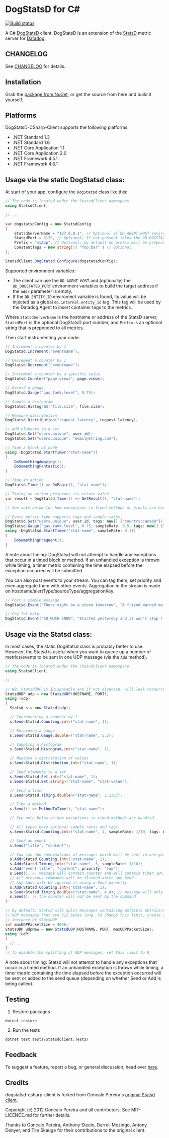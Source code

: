 DogStatsD for C#
================

[![Build status](https://ci.appveyor.com/api/projects/status/bg8e39b5f9iiavvj/branch/master?svg=true)](https://ci.appveyor.com/project/Datadog/dogstatsd-csharp-client/branch/master)

A C# [DogStatsD](http://docs.datadoghq.com/guides/dogstatsd/) client. DogStatsD
is an extension of the [StatsD](http://codeascraft.com/2011/02/15/measure-anything-measure-everything/)
metric server for [Datadog](http://datadoghq.com).

## CHANGELOG

See [CHANGELOG](CHANGELOG.md) for details.

## Installation

Grab the [package from NuGet](https://nuget.org/packages/DogStatsD-CSharp-Client/), or get the source from here and build it yourself.

## Platforms

DogStatsD-CSharp-Client supports the following platforms:
* .NET Standard 1.3
* .NET Standard 1.6
* .NET Core Application 1.1
* .NET Core Application 2.0
* .NET Framework 4.5.1
* .NET Framework 4.6.1


## Usage via the static DogStatsd class:

At start of your app, configure the `DogStatsd` class like this:

``` C#
// The code is located under the StatsdClient namespace
using StatsdClient;

// ...

var dogstatsdConfig = new StatsdConfig
{
    StatsdServerName = "127.0.0.1", // Optional if DD_AGENT_HOST environment variable set
    StatsdPort = 8125, // Optional; If not present takes the DD_DOGSTATSD_PORT environment variable value, else default is 8125
    Prefix = "myApp", // Optional; by default no prefix will be prepended
    ConstantTags = new string[]{ "foo:bar" } // Optional
};

StatsdClient.DogStatsd.Configure(dogstatsdConfig);
```

Supported environment variables:

* The client can use the `DD_AGENT_HOST` and (optionally) the `DD_DOGSTATSD_PORT` environment variables to build the target address if the `addr` parameter is empty.
* If the `DD_ENTITY_ID` enviroment variable is found, its value will be injected as a global `dd.internal.entity_id` tag. This tag will be used by the Datadog Agent to insert container tags to the metrics.

Where `StatsdServerName` is the hostname or address of the StatsD server, `StatsdPort` is the optional DogStatsD port number, and `Prefix` is an optional string that is prepended to all metrics.

Then start instrumenting your code:

``` C#
// Increment a counter by 1
DogStatsd.Increment("eventname");

// Decrement a counter by 1
DogStatsd.Decrement("eventname");

// Increment a counter by a specific value
DogStatsd.Counter("page.views", page.views);

// Record a gauge
DogStatsd.Gauge("gas_tank.level", 0.75);

// Sample a histogram
DogStatsd.Histogram("file.size", file.size);

// Measure distribution
DogStatsd.Distribution("request.latency", request.latency);

// Add elements to a set
DogStatsd.Set("users.unique", user.id);
DogStatsd.Set("users.unique", "email@string.com");

// Time a block of code
using (DogStatsd.StartTimer("stat-name"))
{
    DoSomethingAmazing();
    DoSomethingFantastic();
}

// Time an action
DogStatsd.Time(() => DoMagic(), "stat-name");

// Timing an action preserves its return value
var result = DogStatsd.Time(() => GetResult(), "stat-name");

// See note below for how exceptions in timed methods or blocks are handled

// Every metric type supports tags and sample rates
DogStatsd.Set("users.unique", user.id, tags: new[] {"country:canada"});
DogStatsd.Gauge("gas_tank.level", 0.75, sampleRate: 0.5, tags: new[] {"hybrid", "trial_1"});
using (DogStatsd.StartTimer("stat-name", sampleRate: 0.1))
{
    DoSomethingFrequent();
}
```

A note about timing: DogStatsd will not attempt to handle any exceptions that occur in a
timed block or method. If an unhandled exception is thrown while
timing, a timer metric containing the time elapsed before the exception
occurred will be submitted.


You can also post events to your stream. You can tag them, set priority and even aggregate them with other events.
Aggregation in the stream is made on hostname/alertType/sourceType/aggregationKey.

``` C#
// Post a simple message
DogStatsd.Event("There might be a storm tomorrow", "A friend warned me earlier.");

// Cry for help
DogStatsd.Event("SO MUCH SNOW", "Started yesterday and it won't stop !!", alertType: "error", tags: new[] { "urgent", "endoftheworld" });
```


## Usage via the Statsd class:

In most cases, the static DogStatsd class is probably better to use.
However, the Statsd is useful when you want to queue up a number of metrics/events to be sent in
one UDP message (via the `Add` method).

``` C#
// The code is located under the StatsdClient namespace
using StatsdClient;

// ...

// NB: StatsdUDP is IDisposable and if not disposed, will leak resources
StatsdUDP udp = new StatsdUDP(HOSTNAME, PORT);
using (udp)
{
  Statsd s = new Statsd(udp);

  // Incrementing a counter by 1
  s.Send<Statsd.Counting,int>("stat-name", 1);

  // Recording a gauge
  s.Send<Statsd.Gauge,double>("stat-name", 5.5);

  // Sampling a histogram
  s.Send<Statsd.Histogram,int>("stat-name", 1);

  // Measure a distribution of values 
  s.Send<Statsd.Distribution,int>("stat-name", 1);

  // Send elements to a set
  s.Send<Statsd.Set,int>("stat-name", 1);
  s.Send<Statsd.Set,string>("stat-name", "stat-value");

  // Send a timer
  s.Send<Statsd.Timing,double>("stat-name", 3.1337);

  // Time a method
  s.Send(() => MethodToTime(), "stat-name");

  // See note below on how exceptions in timed methods are handled

  // All types have optional sample rates and tags:
  s.Send<Statsd.Counting,int>("stat-name", 1, sampleRate: 1/10, tags: new[] {"tag1:true", "tag2"});

  // Send an event
  s.Send("title", "content");

  // You can add combinations of messages which will be sent in one go:
  s.Add<Statsd.Counting,int>("stat-name", 1);
  s.Add<Statsd.Timing,int>("stat-name", 5, sampleRate: 1/10);
  s.Add("event title", "content", priority: "low");
  s.Send(); // message will contain counter and will contain timer 10% of the time
  // All previous commands will be flushed after any Send
  // Any Adds will be ignored if using a Send directly
  s.Add<Statsd.Counting,int>("stat-name", 1);
  s.Send<Statsd.Timing,double>("stat-name", 4.4); // message will only contain Timer
  s.Send(); // the counter will not be sent by the command
}

// By default, Statsd will split messages containing multiple metrics/events into
// UDP messages that are 512 bytes long. To change this limit, create a new
// instance of StatsUDP
int maxUDPPacketSize = 4096;
StatsUDP udpNew = new StatsdUDP(HOSTNAME, PORT, maxUDPPacketSize);
using (udP)
{
  // ...
}
// To disable the splitting of UDP messages, set this limit to 0
```

A note about timing: Statsd will not attempt to handle any exceptions that occur in a
timed method. If an unhandled exception is thrown while
timing, a timer metric containing the time elapsed before the exception
occurred will be sent or added to the send queue (depending on whether Send or
Add is being called).

## Testing

1. Restore packages
  ```
  dotnet restore
  ```
2. Run the tests
  ```
  dotnet test tests/StatsdClient.Tests/
  ```

## Feedback

To suggest a feature, report a bug, or general discussion, head over
[here](https://github.com/DataDog/statsd-csharp-client/issues).

## Credits

dogstatsd-csharp-client is forked from Goncalo Pereira's [original Statsd
client](https://github.com/goncalopereira/statsd-csharp-client).

Copyright (c) 2012 Goncalo Pereira and all contributors. See MIT-LICENCE.md for
further details.

Thanks to Goncalo Pereira, Anthony Steele, Darrell Mozingo, Antony Denyer, and Tim Skauge for their contributions to the original client.
